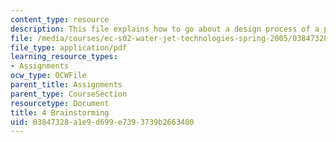 ```yaml
---
content_type: resource
description: This file explains how to go about a design process of a product.
file: /media/courses/ec-s02-water-jet-technologies-spring-2005/03847328a1e9d699e7393739b2663480_MITEC_S02S05_4_brainstorm.pdf
file_type: application/pdf
learning_resource_types:
- Assignments
ocw_type: OCWFile
parent_title: Assignments
parent_type: CourseSection
resourcetype: Document
title: 4 Brainstorming
uid: 03847328-a1e9-d699-e739-3739b2663480
---
```

